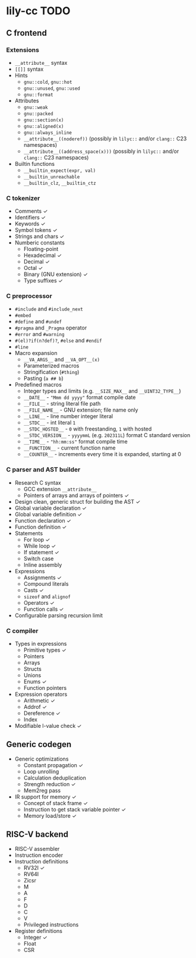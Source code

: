 # lily-cc TODO

## C frontend
### Extensions
- `__attribute__` syntax
- `[[]]` syntax
- Hints
  - `gnu::cold`, `gnu::hot`
  - `gnu::unused`, `gnu::used`
  - `gnu::format`
- Attributes
  - `gnu::weak`
  - `gnu::packed`
  - `gnu::section(x)`
  - `gnu::aligned(x)`
  - `gnu::always_inline`
  - `__attribute__((noderef))` (possibly in `lilyc::` and/or `clang::` C23 namespaces)
  - `__attribute__((address_space(x)))` (possibly in `lilyc::` and/or `clang::` C23 namespaces)
- Builtin functions
  - `__builtin_expect(expr, val)`
  - `__builtin_unreachable`
  - `__builtin_clz`, `__builtin_ctz`

### C tokenizer
- Comments ✓
- Identifiers ✓
- Keywords ✓
- Symbol tokens ✓
- Strings and chars ✓
- Numberic constants
    - Floating-point
    - Hexadecimal ✓
    - Decimal ✓
    - Octal ✓
    - Binary (GNU extension) ✓
    - Type suffixes ✓

### C preprocessor
- `#include` and `#include_next`
- `#embed`
- `#define` and `#undef`
- `#pragma` and `_Pragma` operator
- `#error` and `#warning`
- `#(el)?if(n?def)?`, `#else` and `#endif`
- `#line`
- Macro expansion
    - `__VA_ARGS__` and `__VA_OPT__(x)`
    - Parameterized macros
    - Stringification (`#thing`)
    - Pasting (`a ## b`)
- Predefined macros
    - Integer types and limits (e.g. `__SIZE_MAX__` and `__UINT32_TYPE__`)
    - `__DATE__` - `"Mmm dd yyyy"` format compile date
    - `__FILE__` - string literal file path
    - `__FILE_NAME__` - GNU extension; file name only
    - `__LINE__` - line number integer literal
    - `__STDC__` - int literal `1`
    - `__STDC_HOSTED__` - `0` with freestanding, `1` with hosted
    - `__STDC_VERSION__` - `yyyymmL` (e.g. `202311L`) format C standard version
    - `__TIME__` - `"hh:mm:ss"` format compile time
    - `__FUNCTION__` - current function name
    - `__COUNTER__` - increments every time it is expanded, starting at 0

### C parser and AST builder
- Research C syntax
    - GCC extension `__attribute__`
    - Pointers of arrays and arrays of pointers ✓
- Design clean, generic struct for building the AST ✓
- Global variable declaration ✓
- Global variable definition ✓
- Function declaration ✓
- Function definition ✓
- Statements
    - For loop ✓
    - While loop ✓
    - If statement ✓
    - Switch case
    - Inline assembly
- Expressions
    - Assignments ✓
    - Compound literals
    - Casts ✓
    - `sizeof` and `alignof`
    - Operators ✓
    - Function calls ✓
- Configurable parsing recursion limit

### C compiler
- Types in expressions
    - Primitive types ✓
    - Pointers
    - Arrays
    - Structs
    - Unions
    - Enums ✓
    - Function pointers
- Expression operators
    - Arithmetic ✓
    - Addrof ✓
    - Dereference ✓
    - Index
- Modifiable l-value check ✓


## Generic codegen
- Generic optimizations
    - Constant propagation ✓
    - Loop unrolling
    - Calculation deduplication
    - Strength reduction ✓
    - Mem2reg pass
- IR support for memory ✓
    - Concept of stack frame ✓
    - Instruction to get stack variable pointer ✓
    - Memory load/store ✓


## RISC-V backend
- RISC-V assembler
- Instruction encoder
- Instruction definitions
    - RV32I ✓
    - RV64I
    - Zicsr
    - M
    - A
    - F
    - D
    - C
    - V
    - Privileged instructions
- Register definitions
    - Integer ✓
    - Float
    - CSR
